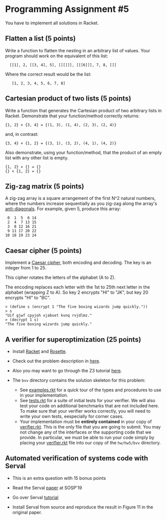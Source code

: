 # Programming Assignment #5

You have to implement all solutions in Racket.

## Flatten a list (5 points)

Write a function to flatten the nesting in an arbitrary list of values.
Your program should work on the equivalent of this list:
```
  [[1], 2, [[3, 4], 5], [[[]]], [[[6]]], 7, 8, []]
```

Where the correct result would be the list:

```
   [1, 2, 3, 4, 5, 6, 7, 8]
```

## Cartesian product of two lists (5 points)

Write a function that generates the Cartesian product of two arbitrary lists in Racket.
Demonstrate that your function/method correctly returns:

```
{1, 2} × {3, 4} = {(1, 3), (1, 4), (2, 3), (2, 4)}
```

and, in contrast:

```
{3, 4} × {1, 2} = {(3, 1), (3, 2), (4, 1), (4, 2)}
```

Also demonstrate, using your function/method, that the product of an empty list with any other list is empty.

```
{1, 2} × {} = {}
{} × {1, 2} = {}
```

## Zig-zag matrix (5 points)


A zig-zag array is a square arrangement of the first N^2 natural numbers, where the numbers increase sequentially as you zig-zag along the array's [anti-diagonals](https://en.wiktionary.org/wiki/antidiagonal).
For example, given 5, produce this array:

```
 0  1  5  6 14
 2  4  7 13 15
 3  8 12 16 21
 9 11 17 20 22
10 18 19 23 24
```

## Caesar cipher (5 points)

Implement a [Caesar cipher](https://en.wikipedia.org/wiki/Caesar_cipher), both encoding and decoding.
The key is an integer from 1 to 25.

This cipher rotates the letters of the alphabet (A to Z).

The encoding replaces each letter with the 1st to 25th next letter in the alphabet (wrapping Z to A).
So key 2 encrypts "HI" to "JK", but key 20 encrypts "HI" to "BC".


```
> (define s (encrypt 1 "The five boxing wizards jump quickly."))
> s
"Uif gjwf cpyjoh xjabset kvnq rvjdlmz."
> (decrypt 1 s)
"The five boxing wizards jump quickly."
```

## A verifier for superoptimization (25 points)

- Install [Racket](http://racket-lang.org) and [Rosette](https://github.com/emina/rosette#installing-rosette).

- Check out the problem description in [here](verify.pdf).

- Also you may want to go through the Z3 tutorial [here](https://rise4fun.com/z3/tutorial).

- The `bvv` directory contains the solution skeleton for this problem:
  - See [examples.rkt](bvv/examples.rkt) for a quick tour of the types and procedures to use in your implementation.
  - See [tests.rkt](bvv/tests.rkt) for a suite of initial tests for your verifier. We will also test your code on additional benchmarks that are not included here.  To make sure that your verifier works correctly, you will need to write your own tests, eespecially for corner cases.
  - Your implementation must be **entirely contained** in your copy of [verifier.rkt](bvv/verifier.rkt).  This is the only file that you are going to submit.  You may not change any of the interfaces or the supporting code that we provide.  In particular, we must be able to run your code simply by placing your [verifier.rkt](bvv/verifier.rkt) file into our copy of the `hw/hw5/bvv` directory.

  
## Automated verification of systems code with Serval

- This is an extra question with 15 bonus points

- Read the Serval [paper](https://unsat.cs.washington.edu/papers/nelson-serval.pdf) at SOSP'19

- Go over Serval [tutorial](https://github.com/uw-unsat/serval-tutorial-sosp19)

- Install Serval from source and reproduce the result in Figure 11 in the original paper.



